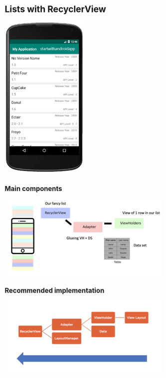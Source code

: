 # Lists with RecyclerView
<img src="img/recyclerview_example.png" width="50%">

## Main components
![Components](img/recyclerview_main_components.png)

## Recommended implementation
![implementation](img/recyclerview_implementation.png)